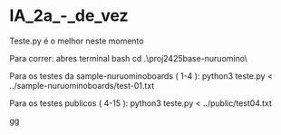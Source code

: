 # IA_2a_-_de_vez

Teste.py é o melhor neste momento

Para correr: 
abres terminal bash
cd .\proj2425base-nuruomino\    

Para os testes da sample-nuruominoboards ( 1-4 ):
python3 teste.py < ../sample-nuruominoboards/test-01.txt

Para os testes publicos ( 4-15 ):
python3 teste.py < ../public/test04.txt


gg
